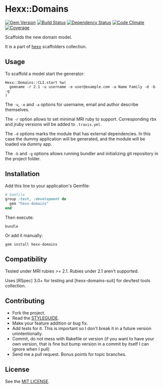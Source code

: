 # Hexx::Domains

[![Gem Version](https://img.shields.io/gem/v/hexx-domains.svg?style=flat)][gem]
[![Build Status](https://img.shields.io/travis/nepalez/hexx-domains/master.svg?style=flat)][travis]
[![Dependency Status](https://img.shields.io/gemnasium/nepalez/hexx-domains.svg?style=flat)][gemnasium]
[![Code Climate](https://img.shields.io/codeclimate/github/nepalez/hexx-domains.svg?style=flat)][codeclimate]
[![Coverage](https://img.shields.io/coveralls/nepalez/hexx-domains.svg?style=flat)][coveralls]

[codeclimate]: https://codeclimate.com/github/nepalez/hexx-domains
[coveralls]: https://coveralls.io/r/nepalez/hexx-domains
[gem]: https://rubygems.org/gems/hexx-domains
[gemnasium]: https://gemnasium.com/nepalez/hexx-domains
[travis]: https://travis-ci.org/nepalez/hexx-domains

Scaffolds the new domain model.

It is a part of [hexx] scaffolders collection.

[hexx]: https://github.com/nepalez/hexx

## Usage

To scaffold a model start the generator:

```
Hexx::Domains::CLI.start %w(
  gemname -r 2.1 -u username -e user@example.com -a Name Family -d -b -g
)
```

The `-u`, `-e` and `-a` options for username, email and author describe themselves.

The `-r` option allows to set minimal MRI ruby to support. Corresponding rbx and jruby versions will be added to `.travis.yml`.

The `-d` options marks the module that has external dependencies. In this case the dummy application will be generated, and the module will be loaded via dummy app.

The `-b` and `-g` options allows running bundler and initializing git repository in the project folder.

## Installation

Add this line to your application's Gemfile:

```ruby
# Gemfile
group :test, :development do
  gem "hexx-domains"
end
```

Then execute:

```
bundle
```

Or add it manually:

```
gem install hexx-domains
```

## Compatibility

Tested under MRI rubies >= 2.1. Rubies under 2.1 aren't supported.

Uses [RSpec] 3.0+ for testing and [hexx-domains-suit] for dev/test tools collection.

## Contributing

* Fork the project.
* Read the [STYLEGUIDE](config/metrics/STYLEGUIDE).
* Make your feature addition or bug fix.
* Add tests for it. This is important so I don't break it in a
  future version unintentionally.
* Commit, do not mess with Rakefile or version
  (if you want to have your own version, that is fine but bump version
  in a commit by itself I can ignore when I pull)
* Send me a pull request. Bonus points for topic branches.

## License

See the [MIT LICENSE](LICENSE).
